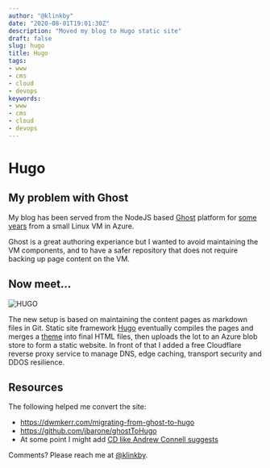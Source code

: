 ```yaml
---
author: "@klinkby"
date: "2020-08-01T19:01:30Z"
description: "Moved my blog to Hugo static site"
draft: false
slug: hugo
title: Hugo
tags:
- www
- cms
- cloud
- devops
keywords:
- www
- cms
- cloud
- devops
---
```


# Hugo

## My problem with Ghost
My blog has been served from the NodeJS based [Ghost](https://ghost.org/)
platform for [some years](../../2016/ghost-blogging-platform/) from a small
Linux VM in Azure.

Ghost is a great authoring experiance but I wanted to avoid maintaining the VM
components, and to have a safer repository that does not require backing up page
content on the VM.

## Now meet...
![HUGO](/images/2020/hugo-logo-wide.svg)


The new setup is based on maintaining the content pages as markdown files in Git.
Static site framework [Hugo](https://gohugo.io/) eventually compiles the
pages and merges a [theme](https://themes.gohugo.io/hugo-theme-cactus/) into
final HTML files, then uploads the lot to an Azure blob store to form a static
website. In front of that I added a free Cloudflare reverse proxy service to
manage DNS, edge caching, transport security and DDOS resilience.

## Resources
The following  helped me convert the site:

- https://dwmkerr.com/migrating-from-ghost-to-hugo
- https://github.com/jbarone/ghostToHugo
- At some point I might add [CD like Andrew Connell suggests](https://www.andrewconnell.com/blog/automated-hugo-releases-with-github-actions/)

Comments? Please reach me at [@klinkby](https://www.twitter.com/klinkby).